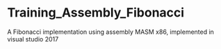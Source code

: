 # Training_Assembly_Fibonacci
A Fibonacci implementation using assembly MASM x86, implemented in visual studio 2017
